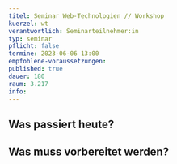 ```yaml
---
titel: Seminar Web-Technologien // Workshop
kuerzel: wt
verantwortlich: Seminarteilnehmer:in
typ: seminar
pflicht: false
termine: 2023-06-06 13:00
empfohlene-voraussetzungen: 
published: true
dauer: 180
raum: 3.217
info: 
---
```



## Was passiert heute?

## Was muss vorbereitet werden?

